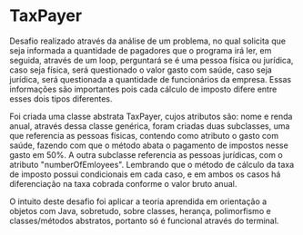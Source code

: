 # TaxPayer

Desafio realizado através da análise de um problema, no qual solicita que seja informada a quantidade de pagadores que o programa irá ler, em seguida, através de um loop, perguntará se é uma pessoa física ou jurídica, caso seja física, será questionado o valor gasto com saúde, caso seja jurídica, será questionada a quantidade de funcionários da empresa. Essas informações são importantes pois cada cálculo de imposto difere entre esses dois tipos diferentes.

Foi criada uma classe abstrata TaxPayer, cujos atributos são: nome e renda anual, através dessa classe genérica, foram criadas duas subclasses, uma que referencia as pessoas físicas, contendo como atributo o gasto com saúde, fazendo com que o método abata o pagamento de impostos nesse gasto em 50%. A outra subclasse referencia as pessoas jurídicas, com o atributo "numberOfEmloyees". Lembrando que o método de cálculo da taxa de imposto possui condicionais em cada caso, e em ambos os casos há diferenciação na taxa cobrada conforme o valor bruto anual.

O intuito deste desafio foi aplicar a teoria aprendida em orientação a objetos com Java, sobretudo, sobre classes, herança, polimorfismo e classes/métodos abstratos, portanto só é funcional através do terminal.
